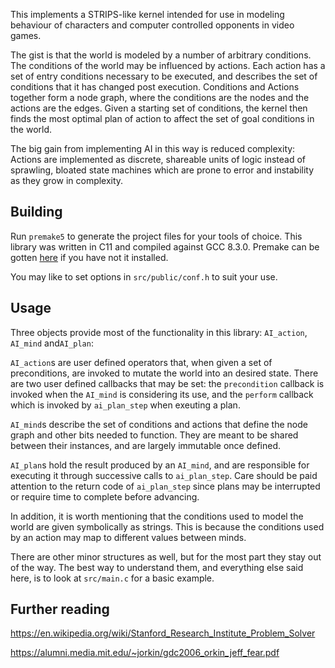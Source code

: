 This implements a STRIPS-like kernel intended for use in modeling behaviour of 
characters and computer controlled opponents in video games.


The gist is that the world is modeled by a number of arbitrary conditions. The
conditions of the world may be influenced by actions. Each action has a set of
entry conditions necessary to be executed, and describes the set of conditions
that it has changed post execution. Conditions and Actions together form a node
graph, where the conditions are the nodes and the actions are the edges. Given
a starting set of conditions, the kernel then finds the most optimal plan of
action to affect the set of goal conditions in the world.


The big gain from implementing AI in this way is reduced complexity: Actions 
are implemented as discrete, shareable units of logic instead of sprawling,
bloated state machines which are prone to error and instability as they grow
in complexity.


## Building

Run `premake5` to generate the project files for your tools of choice. This
library was written in C11 and compiled against GCC 8.3.0. Premake can be
gotten [here](https://premake.github.io/) if you have not it installed.

You may like to set options in `src/public/conf.h` to suit your use.
 

## Usage

Three objects provide most of the functionality in this library: `AI_action`,
`AI_mind` and`AI_plan`: 


`AI_action`s are user defined operators that, when given a set of 
preconditions, are invoked to mutate the world into an desired state. There are
two user defined callbacks that may be set: the `precondition` callback is 
invoked when the `AI_mind` is considering its use, and the `perform` callback
which is invoked by `ai_plan_step` when exeuting a plan.


`AI_mind`s describe the set of conditions and actions that define 
the node graph and other bits needed to function. They are meant to be shared 
between their instances, and are largely immutable once defined.


`AI_plan`s hold the result produced by an `AI_mind`, and are responsible for 
executing it through successive calls to `ai_plan_step`. Care should be paid
attention to the return code of `ai_plan_step` since plans may be interrupted
or require time to complete before advancing.


In addition, it is worth mentioning that the conditions used to model the world
are given symbolically as strings. This is because the conditions used by an
action may map to different values between minds.


There are other minor structures as well, but for the most part they stay out
of the way. The best way to understand them, and everything else said here, is
to look at `src/main.c` for a basic example.


## Further reading

https://en.wikipedia.org/wiki/Stanford_Research_Institute_Problem_Solver

https://alumni.media.mit.edu/~jorkin/gdc2006_orkin_jeff_fear.pdf

